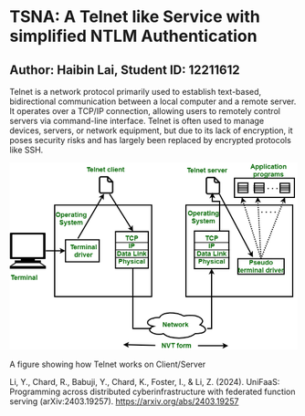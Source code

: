 # TSNA: A Telnet like Service with simplified NTLM Authentication
## Author: Haibin Lai, Student ID: 12211612

Telnet is a network protocol primarily used to establish text-based, bidirectional communication
 between a local computer and a remote server. It operates over a TCP/IP connection, allowing users
 to remotely control servers via command-line interface. Telnet is often used to manage devices,
 servers, or network equipment, but due to its lack of encryption, it poses security risks and has largely
 been replaced by encrypted protocols like SSH.

![img.png](png/Telnet.png)

A figure showing how Telnet works on Client/Server

Li, Y., Chard, R., Babuji, Y., Chard, K., Foster, I., & Li, Z. (2024). UniFaaS: Programming across distributed cyberinfrastructure with federated function serving (arXiv:2403.19257). https://arxiv.org/abs/2403.19257